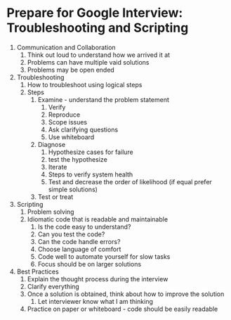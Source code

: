 # Prepare for Google Interview: Troubleshooting and Scripting #
1. Communication and Collaboration
	1. Think out loud to understand how we arrived it at
	2. Problems can have multiple vaid solutions
	3. Problems may be open ended
2. Troubleshooting
	1. How to troubleshoot using logical steps
	2. Steps
		1. Examine - understand the problem statement
			1. Verify
			2. Reproduce
			3. Scope issues
			4. Ask clarifying questions
			5. Use whiteboard
		2. Diagnose
			1. Hypothesize cases for failure
			2. test the hypothesize
			3. Iterate
			4. Steps to verify system health
			5. Test and decrease the order of likelihood (if equal prefer simple solutions)
		3. Test or treat
3. Scripting
	1. Problem solving
	2. Idiomatic code that is readable and maintainable
		1. Is the code easy to understand?
		2. Can you test the code?
		3. Can the code handle errors?
		4. Choose language of comfort
		5. Code well to automate yourself for slow tasks
		6. Focus should be on larger solutions
4. Best Practices
	1. Explain the thought process during the interview
	2. Clarify everything
	3. Once a solution is obtained, think about how to improve the solution
		1. Let interviewer know what I am thinking
	4. Practice on paper or whiteboard - code should be easily readable